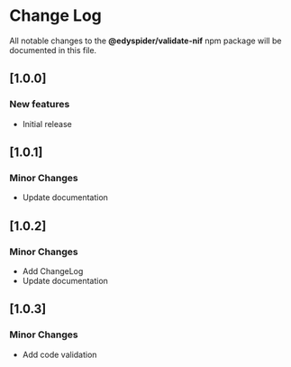 # Change Log

All notable changes to the **@edyspider/validate-nif** npm package
will be documented in this file.

## [1.0.0]

### New features

- Initial release

## [1.0.1]

### Minor Changes

- Update documentation

## [1.0.2]

### Minor Changes

- Add ChangeLog
- Update documentation

## [1.0.3]

### Minor Changes

- Add code validation
